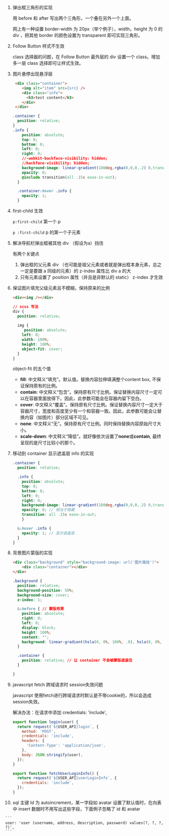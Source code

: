 1.  弹出框三角形的实现

    用 before 和 after 写出两个三角形，一个叠在另外一个上面。

    网上有一种设置 border-width 为 20px（举个例子），width，height 为 0 的div ，把其他 border 的颜色设置为 transparent 即可实现三角形。

2.  Follow Button 样式不生效

    class 选择器的问题，在 Follow Button 最外层的 div 设置一个 class。增加多一层 class 选择即可让样式生效。

3.  图片悬停出现悬浮层

    ```html
     <div class="container">
        <img alt="item" src={src} />
        <div class="info">
          <h3>test content</h3>
        </div>
     </div>
    ```

    ```css
    .container {
      position: relative;
    }  
    .info {
        position: absolute;
        top: 0;
        bottom: 0;
        left: 0;
        right: 0;
        //-webkit-backface-visibility: hidden;
        //backface-visibility: hidden;
        background-image: linear-gradient(180deg,rgba(0,0,0,.2) 0,transparent 40%,transparent 60%,rgba(0,0,0,.3));
        opacity: 0;
        @include transition(all .15s ease-in-out);
      }

      .container:hover .info {
        opacity: 1;
      }
    ```

4.  first-child 生效

    `p:first-child` 第一个 p

    `p :first-child` p 的第一个子元素

5.  解决导航栏弹出框被其他 div （假设为a）挡住

    有两个关键点

    1.  弹出框的父元素 div （也可能是祖父元素或者就是弹出框本身元素，总之一定是要跟 a 同级的元素）的 z-index 属性比 div a 的大
    2.  只有元素设置了 position 属性（并且是非默认的 static） z-index 才生效

6.  保证图片填充父级元素且不模糊，保持原来的比例

    ```html
    <div><img /></div>
    ```

    ```css
    // scss 写法
    div {
      position: relative;
      
      img {
         position: absolute;
      	left: 0;
      	width: 100%;
      	height: 100%;
      	object-fit: cover;
      }
    }
    ```

    object-fit 的五个值

    -   **fill**: 中文释义“填充”。默认值。替换内容拉伸填满整个content box, 不保证保持原有的比例。
    -   **contain**: 中文释义“包含”。保持原有尺寸比例。保证替换内容尺寸一定可以在容器里面放得下。因此，此参数可能会在容器内留下空白。
    -   **cover**: 中文释义“覆盖”。保持原有尺寸比例。保证替换内容尺寸一定大于容器尺寸，宽度和高度至少有一个和容器一致。因此，此参数可能会让替换内容（如图片）部分区域不可见。
    -   **none**: 中文释义“无”。保持原有尺寸比例。同时保持替换内容原始尺寸大小。
    -   **scale-down**: 中文释义“降低”。就好像依次设置了**none**或**contain**, 最终呈现的是尺寸比较小的那个。

7.  移动到 container 显示遮盖层 info 的实现

    ```scss
    .container {
      position: relative;

      .info {
        position: absolute;
        top: 0;
        bottom: 0;
        left: 0;
        right: 0;
        background-image: linear-gradient(180deg,rgba(0,0,0,.2) 0,transparent 40%,transparent 60%,rgba(0,0,0,.3)); // 遮盖层颜色
        opacity: 0; // 相当于隐藏
        transition: all .15s ease-in-out;
        }

      &:hover .info {
        opacity: 1; // 显示遮盖层
      }
    }
    ```

8.  背景图片蒙版的实现

    ```html
    <div class="background" style="background-image: url('图片路径')">
    	<div class="container"></div>
    </div>
    ```

    ```css
    .background {
      position: relative;
      background-position: 50%;
      background-size: cover;
      z-index: 1;

      &:before { // 蒙版效果
        position: absolute;
        right: 0;
        left: 0;
        display: block;
        height: 100%;
        content: "";
        background: linear-gradient(hsla(0, 0%, 100%, .8), hsla(0, 0%, 100%, .9) 50%, $theme-purple-color-ultra-light);
      }

      .container {
        position: relative; // 让 container 不会被蒙版遮盖住
      }

    }
    ```

9.  javascript fetch 跨域请求时 session失效问题

    javascript 使用fetch进行跨域请求时默认是不带cookie的，所以会造成 session失效。

    解决办法：在请求中添加 credentials: 'include',

    ```javascript
    export function login(user) {
      return request(`${USER_API}login`, {
        method: 'POST',
        credentials: 'include',
        headers: {
          'Content-Type': 'application/json',
        },
        body: JSON.stringify(user),
      });
    }
    ```


    ```javascript
    export function fetchUserLoginInfo() {
      return request(`${USER_API}userLoginInfo`, {
        credentials: 'include',
      });
    }
    ```

10.  sql 主键 Id 为 autoincrement，某一字段如 avatar 设置了默认值时，在向表中 insert 数据时不用写出这些字段，下面例子忽略了 id 和 avatar

    ```
    user: 'user (username, address, description, password) values(?, ?, ?, ?)',
    ```

